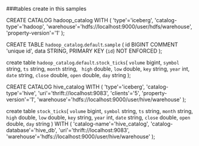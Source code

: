 ###tables create in this samples

CREATE CATALOG hadoop_catalog WITH (
'type'='iceberg',
'catalog-type'='hadoop',
'warehouse'='hdfs://localhost:9000/user/hdfs/warehouse',
'property-version'='1'
);

CREATE TABLE `hadoop_catalog`.`default`.`sample` (
id BIGINT COMMENT 'unique id',
data STRING,
PRIMARY KEY (`id`) NOT ENFORCED
);

create table `hadoop_catalog`.`default`.`stock_ticks`(
 `volume`  bigint,
 `symbol` string,
 `ts` string,
 `month` string,
 ` high` double,
 `low` double,
 `key` string,
 `year` int,
 `date` string,
 `close` double,
 `open` double,
 `day` string
 );

CREATE CATALOG hive_catalog WITH (
 'type'='iceberg',
 'catalog-type'='hive',
 'uri'='thrift://localhost:9083',
 'clients'='5',
 'property-version'='1',
 'warehouse'='hdfs://localhost:9000/user/hive/warehouse'
);

create table `stock_ticks`(
`volume`  bigint,
`symbol` string,
`ts` string,
`month` string,
` high` double,
`low` double,
`key` string,
`year` int,
`date` string,
`close` double,
`open` double,
`day` string
) WITH (
'catalog-name'='hive_catalog',
'catalog-database'='hive_db',
'uri'='thrift://localhost:9083',
'warehouse'='hdfs://localhost:9000/user/hive/warehouse'
);
